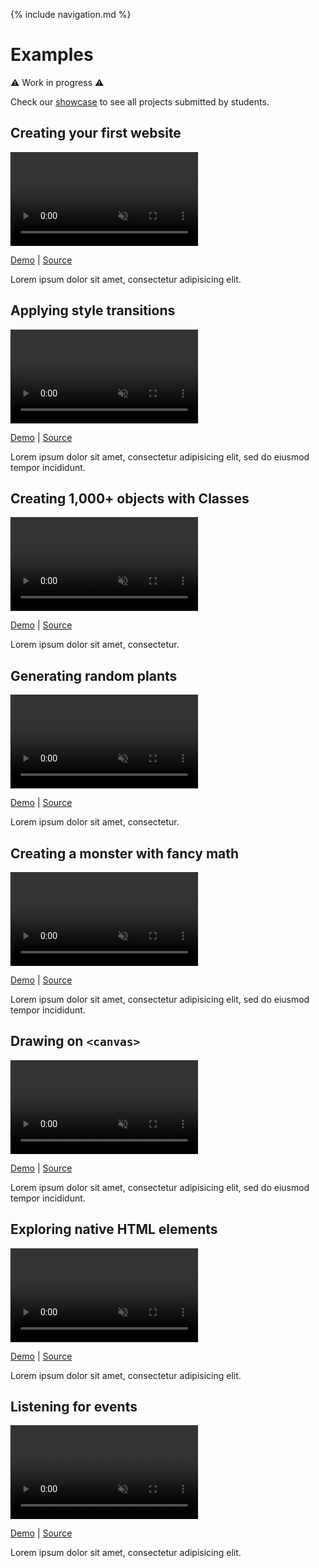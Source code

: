 {% include navigation.md %}

# Examples

⚠️ Work in progress ⚠️

Check our [showcase](/cim443/showcase) to see all projects submitted by students.

## Creating your first website

<video autoplay muted loop playsinline>
  <source src="examples/bio/thumbnail.mp4" type="video/mp4">
</video>

[Demo](/cim443/examples/bio) \| [Source](https://github.com/vsueiro/cim443/tree/main/examples/bio)

Lorem ipsum dolor sit amet, consectetur adipisicing elit.

## Applying style transitions

<video autoplay muted loop playsinline>
  <source src="examples/sky/thumbnail.mp4" type="video/mp4">
</video>

[Demo](/cim443/examples/sky) \| [Source](https://github.com/vsueiro/cim443/tree/main/examples/sky)

Lorem ipsum dolor sit amet, consectetur adipisicing elit, sed do eiusmod tempor incididunt.

## Creating 1,000+ objects with Classes

<video autoplay muted loop playsinline>
  <source src="examples/popup/thumbnail.mp4" type="video/mp4">
</video>

[Demo](/cim443/examples/popup) \| [Source](https://github.com/vsueiro/cim443/tree/main/examples/popup)

Lorem ipsum dolor sit amet, consectetur.

## Generating random plants

<video autoplay muted loop playsinline>
  <source src="examples/garden/thumbnail.mp4" type="video/mp4">
</video>

[Demo](/cim443/examples/garden) \| [Source](https://github.com/vsueiro/cim443/tree/main/examples/garden)

Lorem ipsum dolor sit amet, consectetur.

## Creating a monster with fancy math

<video autoplay muted loop playsinline>
  <source src="examples/monster/thumbnail.mp4" type="video/mp4">
</video>

[Demo](/cim443/examples/monster) \| [Source](https://github.com/vsueiro/cim443/tree/main/examples/monster)

Lorem ipsum dolor sit amet, consectetur adipisicing elit, sed do eiusmod tempor incididunt.

## Drawing on `<canvas>`

<video autoplay muted loop playsinline>
  <source src="examples/particles/thumbnail.mp4" type="video/mp4">
</video>

[Demo](/cim443/examples/particles) \| [Source](https://github.com/vsueiro/cim443/tree/main/examples/particles)

Lorem ipsum dolor sit amet, consectetur adipisicing elit, sed do eiusmod tempor incididunt.

## Exploring native HTML elements

<video autoplay muted loop playsinline>
  <source src="examples/to-do/thumbnail.mp4" type="video/mp4">
</video>

[Demo](/cim443/examples/to-do) \| [Source](https://github.com/vsueiro/cim443/tree/main/examples/to-do)

Lorem ipsum dolor sit amet, consectetur adipisicing elit.

## Listening for events

<video autoplay muted loop playsinline>
  <source src="examples/dark-mode/thumbnail.mp4" type="video/mp4">
</video>

[Demo](/cim443/examples/dark-mode) \| [Source](https://github.com/vsueiro/cim443/tree/main/examples/dark-mode)

Lorem ipsum dolor sit amet, consectetur adipisicing elit.

<style>

  video {
    max-width: 100%;
    max-height: 240px;
    box-shadow: 0 0 0 1px #eee;
  }

</style>
